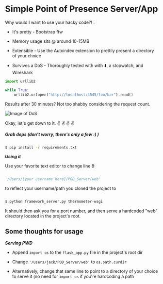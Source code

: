 # Simple Point of Presence Server/App

Why would I want to use your hacky code?! :

 * It's pretty - Bootstrap ftw
 * Memory usage sits @ around 10-15MB 
 * Extensible - Use the Autoindex extension to prettily present a directory of your choice
 
 * Survives a DoS - Thoroughly tested with with :arrow_down:, a stopwatch, and Wireshark 
 
```python
import urllib2

while True:
	urllib2.urlopen("http://localhost:4545/foo/bar").read()

```


Results after 30 minutes? Not too shabby considering the request count. 

![Image of DoS](https://i.imgur.com/wAEBYMe.png)


Okay, let's get down to it. :v: :v: :v: :v:




***Grab deps (don't worry, there's only a few :) )***

```bash

$ pip install -r requirements.txt

```

***Using it***

Use your favorite text editor to change line 8:

```python

'/Users/[your username here]/POD_Server/web'

```

to reflect your username/path you cloned the project to

```bash

$ python framework_server.py thermometer-wsgi

```

It should then ask you for a port number, and then serve a hardcoded "web" directory located in the project's root. 


## Some thoughts for usage

***Serving PWD***

* Append `import os` to the `flask_app.py` file in the project's root dir
* Change `'/Users/jack/POD_Server/web'` to `os.path.curdir`


* Alternatively, change that same line to point to a directory of your choice to serve it (no need for `import os` if you're hardcoding a path
